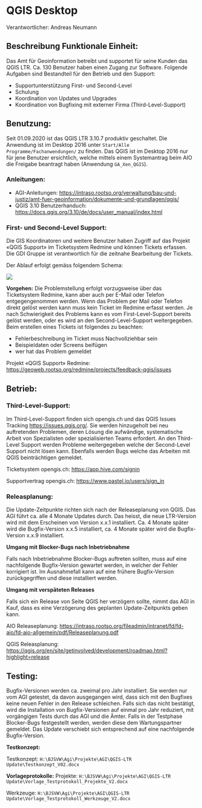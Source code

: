 # QGIS Desktop
Verantwortlicher: Andreas Neumann

## Beschreibung Funktionale Einheit:
Das Amt für Geoinformation betreibt und supportet für seine Kunden das QGIS LTR. Ca. 130 Benutzer haben einen Zugang zur Software. Folgende Aufgaben sind Bestandteil für den Betrieb und den Support:
* Supportunterstützung First- und Second-Level
* Schulung
* Koordination von Updates und Upgrades 
* Koordination von Bugfixing mit externer Firma (Third-Level-Support)

## Benutzung:
Seit 01.09.2020 ist das QGIS LTR 3.10.7 produktiv geschaltet.
Die Anwendung ist im Desktop 2016 unter `Start/Alle Programme/Fachanwendungen/` zu finden. Das QGIS ist im Desktop 2016 nur für jene Benutzer ersichtlich, welche mittels einem Systemantrag beim AIO die Freigabe beantragt haben (Anwendung `GA_Xen_QGIS`).

### Anleitungen:
* AGI-Anleitungen: https://intraso.rootso.org/verwaltung/bau-und-justiz/amt-fuer-geoinformation/dokumente-und-grundlagen/qgis/
* QGIS 3.10 Benutzerhanduch: https://docs.qgis.org/3.10/de/docs/user_manual/index.html

### First- und Second-Level Support:
Die GIS Koordinatoren und weitere Benutzer haben Zugriff auf das Projekt «QGIS Support» im Ticketsystem Redmine und können Tickets erfassen. Die GDI Gruppe ist verantwortlich für die zeitnahe Bearbeitung der Tickets. 

Der Ablauf erfolgt gemäss folgendem Schema:

![](https://github.com/bjsvwcur/DockTick_Funktionale_Einheiten/blob/master/Documents/QGIS_Desktop/Support.png)

**Vorgehen:** Die Problemstellung erfolgt vorzugsweise über das Ticketsystem Redmine, kann aber auch per E-Mail oder Telefon entgegengenommen werden. Wenn das Problem per Mail oder Telefon direkt gelöst werden kann muss kein Ticket im Redmine erfasst werden. Je nach Schwierigkeit des Problems kann es vom First-Level-Support bereits gelöst werden, oder es wird an den Second-Level-Support weitergegeben. Beim erstellen eines Tickets ist folgendes zu beachten:

* Fehlerbeschreibung im Ticket muss Nachvollziehbar sein
* Beispieldaten oder Screens beifügen
* wer hat das Problem gemeldet 

Projekt «QGIS Support» Redmine: https://geoweb.rootso.org/redmine/projects/feedback-qgis/issues

## Betrieb:
### Third-Level-Support:
Im Third-Level-Support finden sich opengis.ch und das QGIS Issues Tracking https://issues.qgis.org/. Sie werden hinzugeholt bei neu auftretenden Problemen, deren Lösung die aufwändige, systematische Arbeit von Spezialisten oder spezialisierten Teams erfordert. An den Third-Level Support werden Probleme weitergegeben welche der Second-Level Support nicht lösen kann. Ebenfalls werden Bugs welche das Arbeiten mit QGIS beinträchtigen gemeldet.

Ticketsystem opengis.ch: https://app.hive.com/signin

Supportvertrag opengis.ch: https://www.pastel.io/users/sign_in

### Releasplanung:
Die Update-Zeitpunkte richten sich nach der Releaseplanung von QGIS. Das AGI führt ca. alle 4 Monate Updates durch. Das heisst, die neue LTR-Version wird mit dem Erscheinen von Version x.x.1 installiert. Ca. 4 Monate später wird die Bugfix-Version x.x.5 installiert, ca. 4 Monate später wird die Bugfix-Version x.x.9 installiert.

**Umgang mit Blocker-Bugs nach Inbetriebnahme**

Falls nach Inbetriebnahme Blocker-Bugs auftreten sollten, muss auf eine nachfolgende Bugfix-Version gewartet werden, in welcher der Fehler korrigiert ist. Im Ausnahmefall kann auf eine frühere Bugfix-Version zurückgegriffen und diese installiert werden.

**Umgang mit verspäteten Releases**

Falls sich ein Release von Seite QGIS her verzögern sollte, nimmt das AGI in Kauf, dass es eine Verzögerung des geplanten Update-Zeitpunkts geben kann.

AIO Releaseplanung: https://intraso.rootso.org/fileadmin/intranet/fd/fd-aio/fd-aio-allgemein/pdf/Releaseplanung.pdf

QGIS Releasplanung: https://qgis.org/en/site/getinvolved/development/roadmap.html?highlight=release


## Testing:
Bugfix-Versionen werden ca. zweimal pro Jahr installiert. Sie werden nur vom AGI getestet, da davon ausgegangen wird, dass sich mit den Bugfixes keine neuen Fehler in den Release schleichen. Falls sich das nicht bestätigt, wird die Installation von Bugfix-Versionen auf einmal pro Jahr reduziert, mit vorgängigen Tests durch das AGI und die Ämter.
Falls in der Testphase Blocker-Bugs festgestellt werden, werden diese dem Wartungspartner gemeldet. Das Update verschiebt sich entsprechend auf eine nachfolgende Bugfix-Version.

**Testkonzept:**

Testkonzept: `H:\BJSVW\Agi\Projekte\AGI\QGIS-LTR Update\Testkonzept_V02.docx`

**Vorlageprotokolle:**
Projekte: `H:\BJSVW\Agi\Projekte\AGI\QGIS-LTR Update\Vorlage_Testprotokoll_Projekte_V2.docx`

Werkzeuge: `H:\BJSVW\Agi\Projekte\AGI\QGIS-LTR Update\Vorlage_Testprotokoll_Werkzeuge_V2.docx`


